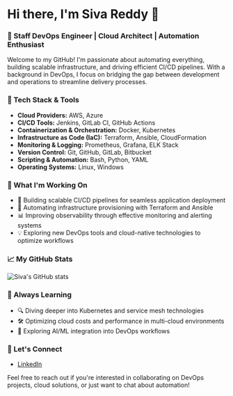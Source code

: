 # Hi there, I'm Siva Reddy 👋

### 🚀 Staff DevOps Engineer | Cloud Architect | Automation Enthusiast

Welcome to my GitHub! I'm passionate about automating everything, building scalable infrastructure, and driving efficient CI/CD pipelines. With a background in DevOps, I focus on bridging the gap between development and operations to streamline delivery processes.

### 🔧 Tech Stack & Tools

- **Cloud Providers:** AWS, Azure
- **CI/CD Tools:** Jenkins, GitLab CI, GitHub Actions
- **Containerization & Orchestration:** Docker, Kubernetes
- **Infrastructure as Code (IaC):** Terraform, Ansible, CloudFormation
- **Monitoring & Logging:** Prometheus, Grafana, ELK Stack
- **Version Control:** Git, GitHub, GitLab, Bitbucket
- **Scripting & Automation:** Bash, Python, YAML
- **Operating Systems:** Linux, Windows

### 🔨 What I'm Working On

- 🚀 Building scalable CI/CD pipelines for seamless application deployment
- 🔄 Automating infrastructure provisioning with Terraform and Ansible
- 📊 Improving observability through effective monitoring and alerting systems
- 💡 Exploring new DevOps tools and cloud-native technologies to optimize workflows

### 📈 My GitHub Stats

![Siva's GitHub stats](https://github-readme-stats.vercel.app/api?username=SivaDevHub&show_icons=true&theme=radical)

### 🌱 Always Learning

- 🔍 Diving deeper into Kubernetes and service mesh technologies
- 🛠️ Optimizing cloud costs and performance in multi-cloud environments
- 🤖 Exploring AI/ML integration into DevOps workflows

### 💬 Let's Connect

- [LinkedIn](https://www.linkedin.com/in/sivareddykotigari/)


Feel free to reach out if you're interested in collaborating on DevOps projects, cloud solutions, or just want to chat about automation!
